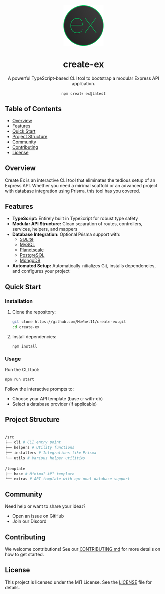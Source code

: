 <p align="center">
  <img src="./ex-logo.png" width="130" alt="Create Ex Logo">
</p>

<h1 align="center">create-ex</h1>

<p align="center">
  A powerful TypeScript-based CLI tool to bootstrap a modular Express API application.
</p>

<p align="center">
  <code>npm create ex@latest</code>
</p>

## Table of Contents

- [Overview](#overview)
- [Features](#features)
- [Quick Start](#quick-start)
- [Project Structure](#project-structure)
- [Community](#community)
- [Contributing](#contributing)
- [License](#license)

## Overview

Create Ex is an interactive CLI tool that eliminates the tedious setup of an Express API. Whether you need a minimal scaffold or an advanced project with database integration using Prisma, this tool has you covered.

## Features

- **TypeScript:** Entirely built in TypeScript for robust type safety
- **Modular API Structure:** Clean separation of routes, controllers, services, helpers, and mappers
- **Database Integration:** Optional Prisma support with:
  - [SQLite](https://www.sqlite.org)
  - [MySQL](https://www.mysql.com)
  - [Planetscale](https://planetscale.com)
  - [PostgreSQL](https://www.postgresql.org)
  - [MongoDB](https://www.mongodb.com)
- **Automated Setup:** Automatically initializes Git, installs dependencies, and configures your project

## Quick Start

### Installation

1. Clone the repository:

   ```bash
   git clone https://github.com/MoWael11/create-ex.git
   cd create-ex
   ```

2. Install dependencies:
   ```bash
   npm install
   ```

### Usage

Run the CLI tool:

```bash
npm run start
```

Follow the interactive prompts to:

- Choose your API template (base or with-db)
- Select a database provider (if applicable)

## Project Structure

```bash

/src
├── cli # CLI entry point
├── helpers # Utility functions
├── installers # Integrations like Prisma
└── utils # Various helper utilities

/template
├── base # Minimal API template
└── extras # API template with optional database support
```

## Community

Need help or want to share your ideas?

- Open an issue on GitHub
- Join our Discord

## Contributing

We welcome contributions! See our [CONTRIBUTING.md](https://github.com/MoWael11/create-ex/CONTRIBUTING.md) for more details on how to get started.

## License

This project is licensed under the MIT License. See the [LICENSE](https://github.com/MoWael11/create-ex/LICENSE.md) file for details.

